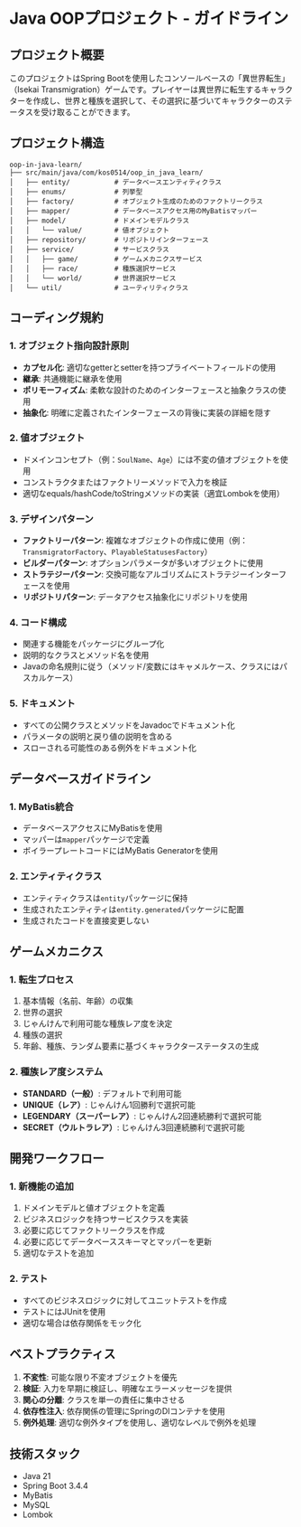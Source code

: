 # Java OOPプロジェクト - ガイドライン

## プロジェクト概要
このプロジェクトはSpring Bootを使用したコンソールベースの「異世界転生」（Isekai Transmigration）ゲームです。プレイヤーは異世界に転生するキャラクターを作成し、世界と種族を選択して、その選択に基づいてキャラクターのステータスを受け取ることができます。

## プロジェクト構造

```
oop-in-java-learn/
├── src/main/java/com/kos0514/oop_in_java_learn/
│   ├── entity/           # データベースエンティティクラス
│   ├── enums/            # 列挙型
│   ├── factory/          # オブジェクト生成のためのファクトリークラス
│   ├── mapper/           # データベースアクセス用のMyBatisマッパー
│   ├── model/            # ドメインモデルクラス
│   │   └── value/        # 値オブジェクト
│   ├── repository/       # リポジトリインターフェース
│   ├── service/          # サービスクラス
│   │   ├── game/         # ゲームメカニクスサービス
│   │   ├── race/         # 種族選択サービス
│   │   └── world/        # 世界選択サービス
│   └── util/             # ユーティリティクラス
```

## コーディング規約

### 1. オブジェクト指向設計原則
- **カプセル化**: 適切なgetterとsetterを持つプライベートフィールドの使用
- **継承**: 共通機能に継承を使用
- **ポリモーフィズム**: 柔軟な設計のためのインターフェースと抽象クラスの使用
- **抽象化**: 明確に定義されたインターフェースの背後に実装の詳細を隠す

### 2. 値オブジェクト
- ドメインコンセプト（例：`SoulName`、`Age`）には不変の値オブジェクトを使用
- コンストラクタまたはファクトリーメソッドで入力を検証
- 適切なequals/hashCode/toStringメソッドの実装（適宜Lombokを使用）

### 3. デザインパターン
- **ファクトリーパターン**: 複雑なオブジェクトの作成に使用（例：`TransmigratorFactory`、`PlayableStatusesFactory`）
- **ビルダーパターン**: オプションパラメータが多いオブジェクトに使用
- **ストラテジーパターン**: 交換可能なアルゴリズムにストラテジーインターフェースを使用
- **リポジトリパターン**: データアクセス抽象化にリポジトリを使用

### 4. コード構成
- 関連する機能をパッケージにグループ化
- 説明的なクラスとメソッド名を使用
- Javaの命名規則に従う（メソッド/変数にはキャメルケース、クラスにはパスカルケース）

### 5. ドキュメント
- すべての公開クラスとメソッドをJavadocでドキュメント化
- パラメータの説明と戻り値の説明を含める
- スローされる可能性のある例外をドキュメント化

## データベースガイドライン

### 1. MyBatis統合
- データベースアクセスにMyBatisを使用
- マッパーは`mapper`パッケージで定義
- ボイラープレートコードにはMyBatis Generatorを使用

### 2. エンティティクラス
- エンティティクラスは`entity`パッケージに保持
- 生成されたエンティティは`entity.generated`パッケージに配置
- 生成されたコードを直接変更しない

## ゲームメカニクス

### 1. 転生プロセス
1. 基本情報（名前、年齢）の収集
2. 世界の選択
3. じゃんけんで利用可能な種族レア度を決定
4. 種族の選択
5. 年齢、種族、ランダム要素に基づくキャラクターステータスの生成

### 2. 種族レア度システム
- **STANDARD（一般）**: デフォルトで利用可能
- **UNIQUE（レア）**: じゃんけん1回勝利で選択可能
- **LEGENDARY（スーパーレア）**: じゃんけん2回連続勝利で選択可能
- **SECRET（ウルトラレア）**: じゃんけん3回連続勝利で選択可能

## 開発ワークフロー

### 1. 新機能の追加
1. ドメインモデルと値オブジェクトを定義
2. ビジネスロジックを持つサービスクラスを実装
3. 必要に応じてファクトリークラスを作成
4. 必要に応じてデータベーススキーマとマッパーを更新
5. 適切なテストを追加

### 2. テスト
- すべてのビジネスロジックに対してユニットテストを作成
- テストにはJUnitを使用
- 適切な場合は依存関係をモック化

## ベストプラクティス

1. **不変性**: 可能な限り不変オブジェクトを優先
2. **検証**: 入力を早期に検証し、明確なエラーメッセージを提供
3. **関心の分離**: クラスを単一の責任に集中させる
4. **依存性注入**: 依存関係の管理にSpringのDIコンテナを使用
5. **例外処理**: 適切な例外タイプを使用し、適切なレベルで例外を処理

## 技術スタック
- Java 21
- Spring Boot 3.4.4
- MyBatis
- MySQL
- Lombok
